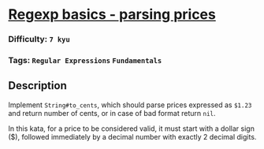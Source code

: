 # [Regexp basics - parsing prices](https://www.codewars.com/kata/56833b76371e86f8b6000015)

### Difficulty: `7 kyu`

### Tags: `Regular Expressions` `Fundamentals`

## Description

Implement `String#to_cents`, which should parse prices expressed as `$1.23` and return number of cents, or in case of bad format return `nil`.

In this kata, for a price to be considered valid, it must start with a dollar sign ($), followed immediately by a decimal number with exactly 2 decimal digits.


